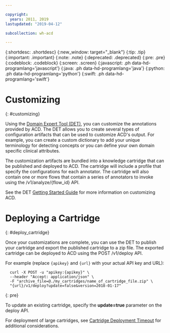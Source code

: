 ```yaml
---

copyright:
  years: 2011, 2019
lastupdated: "2019-04-12"

subcollection: wh-acd

---
```


{:shortdesc: .shortdesc}
{:new_window: target="_blank"}
{:tip: .tip}
{:important: .important}
{:note: .note}
{:deprecated: .deprecated}
{:pre: .pre}
{:codeblock: .codeblock}
{:screen: .screen}
{:javascript: .ph data-hd-programlang='javascript'}
{:java: .ph data-hd-programlang='java'}
{:python: .ph data-hd-programlang='python'}
{:swift: .ph data-hd-programlang='swift'}

# Customizing
{: #customizing}

Using the <a href="https://watsonpow01.rch.stglabs.ibm.com/services/cartridge_det/cartridge-main.html" target="_blank">Domain Expert Tool (DET)</a>, you can customize the annotations provided by ACD. The DET allows you to create several types of configuration artifacts that can be used to customize ACD's output. For example, you can create a custom dictionary to add your unique terminology for detecting concepts or you can define your own domain specific clinical attributes.

The customization artifacts are bundled into a knowledge cartridge that can be published and deployed to ACD. The cartridge will include a profile that specify the configurations for each annotator. The cartridge will also contain one or more flows that contain a series of annotators to invoke using the /v1/analyze/{flow_id} API.  

See the DET <a href="https://watsonpow01.rch.stglabs.ibm.com/services/cartridge_det/help/DET_GettingStartedGuide.pdf">Getting Started Guide</a> for more information on customizing ACD.


# Deploying a Cartridge
{: #deploy_cartridge}

Once your customizations are complete, you can use the DET to publish your cartridge and export the published cartridge to a zip file. The exported cartridge can be deployed to ACD using the POST /v1/deploy API.

For example (replace `{apikey}` and `{url}` with your actual API key and URL):

```Curl
  curl -X POST -u "apikey:{apikey}" \
  --header "Accept: application/json" \
  -F "archive_file=@./my_cartridges/name_of_cartridge_file.zip" \
  "{url}/v1/deploy?update=false&version=2018-01-17"

```
{: pre}

To update an existing cartridge, specify the **update=true** parameter on the deploy API.

For deployment of large cartridges, see [Cartridge Deployment Timeout](wh-acd?topic=wh-acd-troubleshoot#troubleshoot_deploy_timeout) for additional considerations.
